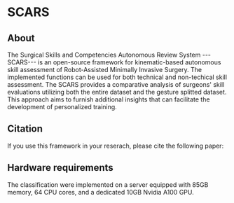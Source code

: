 # SCARS

## About

The Surgical Skills and Competencies Autonomous Review System ---SCARS--- is an open-source framework for kinematic-based autonomous skill assessment of Robot-Assisted Minimally Invasive Surgery. The implemented functions can be used for both technical and non-techical skill assessment. The SCARS provides a comparative analysis of surgeons' skill evaluations utilizing both the entire dataset and the gesture splitted dataset. This approach aims to furnish additional insights that can facilitate the development of personalized training. 

## Citation

If you use this framework in your reserach, please cite the following paper:

## Hardware requirements

The classification were implemented on a server equipped with 85GB memory, 64 CPU cores, and a dedicated 10GB Nvidia A100 GPU.
